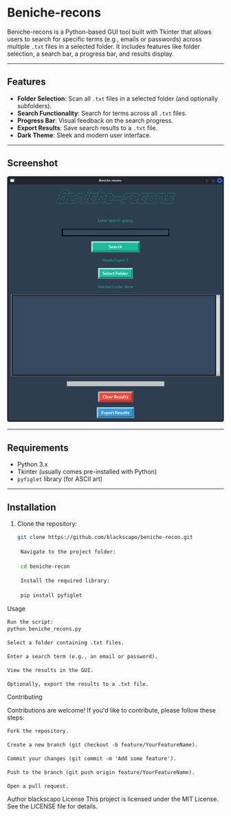 # Beniche-recons

Beniche-recons is a Python-based GUI tool built with Tkinter that allows users to search for specific terms (e.g., emails or passwords) across multiple `.txt` files in a selected folder. It includes features like folder selection, a search bar, a progress bar, and results display.

---

## Features

- **Folder Selection**: Scan all `.txt` files in a selected folder (and optionally subfolders).
- **Search Functionality**: Search for terms across all `.txt` files.
- **Progress Bar**: Visual feedback on the search progress.
- **Export Results**: Save search results to a `.txt` file.
- **Dark Theme**: Sleek and modern user interface.

---

## Screenshot

![Screenshot](beniche-recon.png)

---

## Requirements

- Python 3.x
- Tkinter (usually comes pre-installed with Python)
- `pyfiglet` library (for ASCII art)

---

## Installation

1. Clone the repository:
   ```bash
   git clone https://github.com/blackscapo/beniche-recon.git

    Navigate to the project folder:

    cd beniche-recon

    Install the required library:
   
    pip install pyfiglet

Usage

    Run the script:
    python beniche_recons.py

    Select a folder containing .txt files.

    Enter a search term (e.g., an email or password).

    View the results in the GUI.

    Optionally, export the results to a .txt file.

Contributing

Contributions are welcome! If you'd like to contribute, please follow these steps:

    Fork the repository.

    Create a new branch (git checkout -b feature/YourFeatureName).

    Commit your changes (git commit -m 'Add some feature').

    Push to the branch (git push origin feature/YourFeatureName).

    Open a pull request.

Author
blackscapo
License
This project is licensed under the MIT License. See the LICENSE file for details.


